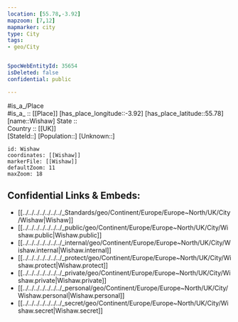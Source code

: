 ```yaml
---
location: [55.78,-3.92] 
mapzoom: [7,12] 
mapmarker: city 
type: City
tags:
- geo/City


SpocWebEntityId: 35654
isDeleted: false
confidential: public

---
```

#is_a_/Place  
#is_a_ :: [[Place]] 
[has_place_longitude::-3.92] 
[has_place_latitude::55.78] 
[name::Wishaw] 
State ::  
Country :: [[UK]]  
[StateId::] 
[Population::] 
[Unknown::] 


```leaflet
id: Wishaw
coordinates: [[Wishaw]] 
markerFile: [[Wishaw]] 
defaultZoom: 11 
maxZoom: 18
```


## Confidential Links & Embeds: 
- [[../../../../../../../_Standards/geo/Continent/Europe/Europe~North/UK/City/Wishaw|Wishaw]] 
- [[../../../../../../../_public/geo/Continent/Europe/Europe~North/UK/City/Wishaw.public|Wishaw.public]] 
- [[../../../../../../../_internal/geo/Continent/Europe/Europe~North/UK/City/Wishaw.internal|Wishaw.internal]] 
- [[../../../../../../../_protect/geo/Continent/Europe/Europe~North/UK/City/Wishaw.protect|Wishaw.protect]] 
- [[../../../../../../../_private/geo/Continent/Europe/Europe~North/UK/City/Wishaw.private|Wishaw.private]] 
- [[../../../../../../../_personal/geo/Continent/Europe/Europe~North/UK/City/Wishaw.personal|Wishaw.personal]] 
- [[../../../../../../../_secret/geo/Continent/Europe/Europe~North/UK/City/Wishaw.secret|Wishaw.secret]] 
